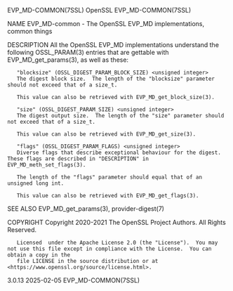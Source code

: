 EVP_MD-COMMON(7SSL)							    OpenSSL							   EVP_MD-COMMON(7SSL)

NAME
       EVP_MD-common - The OpenSSL EVP_MD implementations, common things

DESCRIPTION
       All the OpenSSL EVP_MD implementations understand the following OSSL_PARAM(3) entries that are gettable with EVP_MD_get_params(3), as well as these:

       "blocksize" (OSSL_DIGEST_PARAM_BLOCK_SIZE) <unsigned integer>
	   The digest block size.  The length of the "blocksize" parameter should not exceed that of a size_t.

	   This value can also be retrieved with EVP_MD_get_block_size(3).

       "size" (OSSL_DIGEST_PARAM_SIZE) <unsigned integer>
	   The digest output size.  The length of the "size" parameter should not exceed that of a size_t.

	   This value can also be retrieved with EVP_MD_get_size(3).

       "flags" (OSSL_DIGEST_PARAM_FLAGS) <unsigned integer>
	   Diverse flags that describe exceptional behaviour for the digest.  These flags are described in "DESCRIPTION" in EVP_MD_meth_set_flags(3).

	   The length of the "flags" parameter should equal that of an unsigned long int.

	   This value can also be retrieved with EVP_MD_get_flags(3).

SEE ALSO
       EVP_MD_get_params(3), provider-digest(7)

COPYRIGHT
       Copyright 2020-2021 The OpenSSL Project Authors. All Rights Reserved.

       Licensed	 under the Apache License 2.0 (the "License").	You may not use this file except in compliance with the License.  You can obtain a copy in the
       file LICENSE in the source distribution or at <https://www.openssl.org/source/license.html>.

3.0.13									  2025-02-05							   EVP_MD-COMMON(7SSL)
